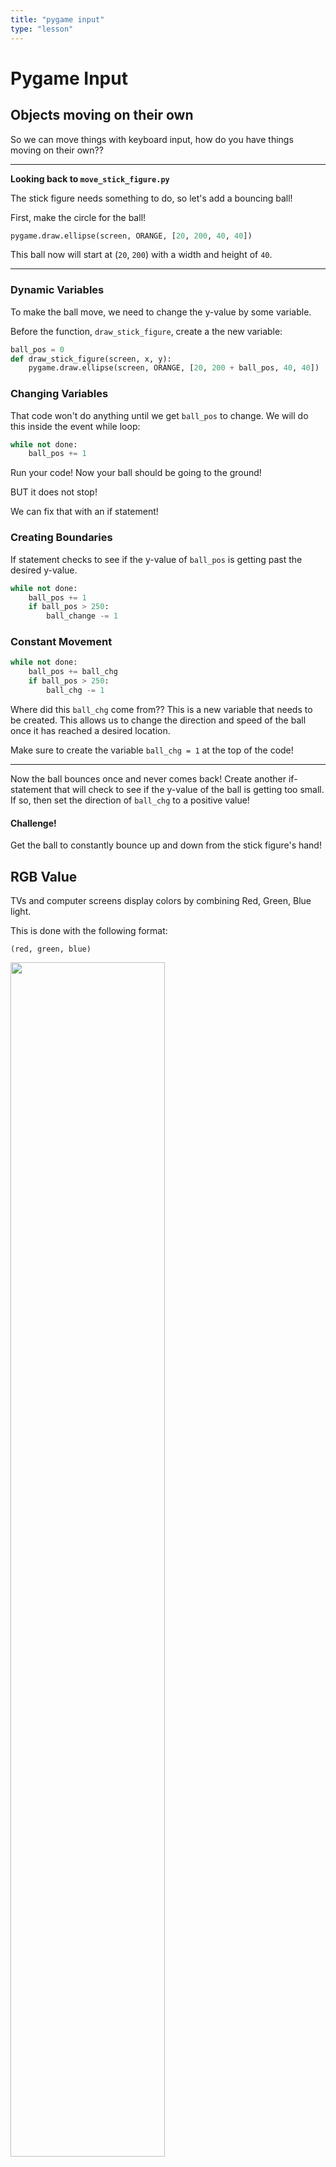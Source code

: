 ```yaml
---
title: "pygame input"
type: "lesson"
---
```


# Pygame Input

## Objects moving on their own

So we can move things with keyboard input, how do you have things moving on their own??

---

**Looking back to `move_stick_figure.py`**

The stick figure needs something to do, so let's add a bouncing ball!

First, make the circle for the ball!

```python
pygame.draw.ellipse(screen, ORANGE, [20, 200, 40, 40])
```

This ball now will start at (`20`, `200`) with a width and height of `40`.

---

### Dynamic Variables

To make the ball move, we need to change the y-value by some variable.

Before the function, `draw_stick_figure`, create a the new variable:

```python
ball_pos = 0
def draw_stick_figure(screen, x, y):
    pygame.draw.ellipse(screen, ORANGE, [20, 200 + ball_pos, 40, 40])
```

### Changing Variables

That code won't do anything until we get `ball_pos` to change. We will do this inside the event while loop:

```python
while not done:
	ball_pos += 1
```

Run your code! Now your ball should be going to the ground!

BUT it does not stop!

We can fix that with an if statement!

### Creating Boundaries

If statement checks to see if the y-value of `ball_pos` is getting past the desired y-value.

```python
while not done:
	ball_pos += 1
	if ball_pos > 250:
		ball_change -= 1
```

### Constant Movement

```python
while not done:
	ball_pos += ball_chg
	if ball_pos > 250:
		ball_chg -= 1
```

Where did this `ball_chg` come from?? This is a new variable that needs to be created. This allows us to change the direction and speed of the ball once it has reached a desired location.

Make sure to create the variable `ball_chg = 1` at the top of the code!

---

Now the ball bounces once and never comes back! Create another if-statement that will check to see if the y-value of the ball is getting too small. If so, then set the direction of `ball_chg` to a positive value!

#### Challenge!

Get the ball to constantly bounce up and down from the stick figure's hand!

## RGB Value

TVs and computer screens display colors by combining Red, Green, Blue light.

This is done with the following format:

`(red, green, blue)`

<img src="../images/pygame/rgb.png" width=70%>

* `red`/`green`/`blue` are all values between 0 and 255
* (0, 0, 0) represents black
* (255,255,255) represents white

## Input Exercise #1 - Text Color

Open and execute [text_color](../programs/pygame-input/text_color.py)

* What do you see?
* How many times did you push?

The following line is where the text is placed on the window:

```python
text = font.render(TEXT_OUTPUT, true, (0, 0, BLUE_COLOR))
```

The second argument is for **antialias**: a boolean holding if true the characters will have smooth edges.
The color value is `(0,0,[current_blue color])`

---

The following lines create the counterclockwise rotation, turning one degree every:

```python
text = pygame.transform.rotate(text, text_rotate_degrees)
text_rotate_degrees += 1
```

---

Blit: Copying the pixels belonging to said object onto the destination object. 

```python
screen.blit(text, [100, 50])
```

So to render the background object, you blit it onto the screen.

## Input Exercise #2 - Text Color

Open and execute [multi_text_color](../programs/pygame-input/multi_text_color.py)

Let's add multiple buttons! You might need to add code in several different spots! 

This will change, in addition to the blue value, the red and yellow values of the font!

Let's fix it!


## Python Classes - Brief Review

A class is a way to take a grouping of functions and data and place them inside a container so you can access them with the . (dot) operator.

```python
class Person:
    def __init__(self):        
		self.first_name = "Sally"
    	self.age = 10
		
	def have_birthday(self):
		print("I was: " + self.age)
		self.age = self.age + 1    
		print ("I am now: " + self.age)
```


### Default values

When a Person is first created, their default name will be Sally and default age will be 10.

`self` is a "placeholder" for an object's name.

```python
def __init__(self):        
	self.first_name = "Sally"
	self.age = 10
```




### Objects

We have now created a student object. This object's name is `student`.
This object now has all of the variables and functions that the Person class has.

```python
student = Person()
print(student.first_name)
student.have_birthday()
```

`print(student.first_name)` will output the student's name, which is currently "Sally"

`student.have_birthday()` will output:
```
I was 10
I am now 11
```

## Input Exercise #3

Open the file: [sprite_collect_blocks](../programs/pygame-input/sprite_collect_blocks.py)

The constructor sets the default variable values of every block.
The user must specify the color, width and height.

```python
def __init__(self, color, width, height):
	""" Constructor. Pass in the color of the block,
	and its x and y position. """

	# Call the parent class (Sprite) constructor
	pygame.sprite.Sprite.__init__(self)

	# Create an image of the block, and fill it with a color.
	# This could also be an image loaded from the disk.
	self.image = pygame.Surface([width, height])
	self.image.fill(color)

	# Fetch the rectangle object that has the dimensions of the image.
	# Update the position of this object by setting the values of rect.x and rect.y
	self.rect = self.image.get_rect()
```

---

The constructor:

* Sets every `Block` object to be a subclass of the Sprite class, giving it more functions and variables.
* Creates the block image, giving it the specified color
* Sets the blocks x and y values
* Creates 50 randomly located Block objects on the window. Adds new Block objects to the Sprite and Block list
* Creates the player Block object. Adds the player to the Block list
* Set up your circuits to move the block around with the push of a button


# Sources

* Pygame official documentation: http://www.pygame.org/wiki/
* TutorialsPoint definitions: www.tutorialspoint.com/python/
* Pygame tutorial: http://www.balloonbuilding.com/index.php?chapter=example_code
